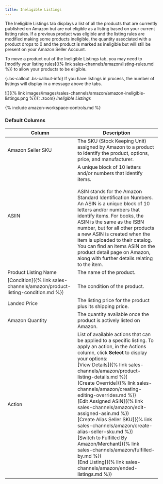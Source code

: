 ```yaml
---
title: Ineligible Listings
---
```



The Ineligible Listings tab displays a list of all the products that are currently published on Amazon but are not eligible as a listing based on your current listing rules. If a previous product was eligible and the listing rules are modified making some products ineligible, the quantity associated with a product drops to 0 and the product is marked as ineligible but will still be present on your Amazon Seller Account.

To move a product out of the Ineligible Listings tab, you may need to [modify your listing rules]({% link sales-channels/amazon/listing-rules.md %}) to allow your products to be eligible.

{:.bs-callout .bs-callout-info}
If you have listings in process, the number of listings will display in a message above the tabs.

![]({% link images/images/sales-channels/amazon/amazon-ineligible-listings.png %}){: .zoom}
_Ineligible Listings_

{% include amazon-workspace-controls.md %}

### Default Columns

|Column|Description|
|--- |--- |
|Amazon Seller SKU|The SKU (Stock Keeping Unit) assigned by Amazon to a product to identify the product, options, price, and manufacturer. |
|ASIIN|A unique block of 10 letters and/or numbers that identify items.<br/><br/>ASIN stands for the Amazon Standard Identification Numbers. An ASIN is a unique block of 10 letters and/or numbers that identify items. For books, the ASIN is the same as the ISBN number, but for all other products a new ASIN is created when the item is uploaded to their catalog. You can find an items ASIN on the product detail page on Amazon, along with further details relating to the item. |
|Product Listing Name|The name of the product. |
|[Condition]({% link sales-channels/amazon/product-listing-condition.md %})|The condition of the product. |
|Landed Price|The listing price for the product plus its shipping price. |
|Amazon Quantity|The quantity available once the product is actively listed on Amazon. |
|Action|List of available actions that can be applied to a specific listing. To apply an action, in the Actions column, click **Select** to display your options:<br/>[View Details]({% link sales-channels/amazon/product-listing-details.md %})<br/>[Create Override]({% link sales-channels/amazon/creating-editing-overrides.md %})<br/>[Edit Assigned ASIN]({% link sales-channels/amazon/edit-assigned-asin.md %})<br/>[Create Alias Seller SKU]({% link sales-channels/amazon/create-alias-seller-sku.md %})<br/>[Switch to Fulfilled By Amazon/Merchant]({% link sales-channels/amazon/fulfilled-by.md %})<br/>[End Listing]({% link sales-channels/amazon/ended-listings.md %}) |
